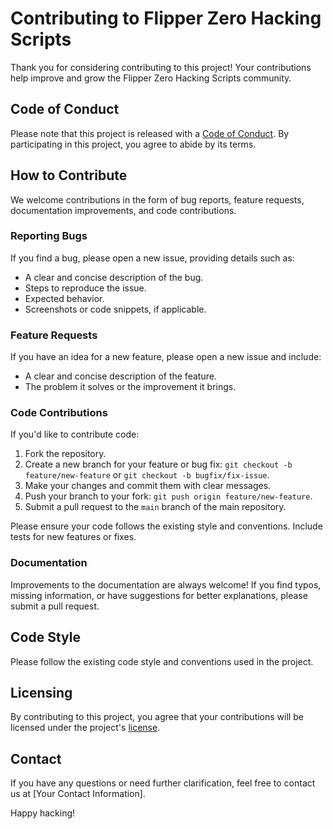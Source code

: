 # Contributing to Flipper Zero Hacking Scripts

Thank you for considering contributing to this project! Your contributions help improve and grow the Flipper Zero Hacking Scripts community.

## Code of Conduct

Please note that this project is released with a [Code of Conduct](CODE_OF_CONDUCT.md). By participating in this project, you agree to abide by its terms.

## How to Contribute

We welcome contributions in the form of bug reports, feature requests, documentation improvements, and code contributions.

### Reporting Bugs

If you find a bug, please open a new issue, providing details such as:

- A clear and concise description of the bug.
- Steps to reproduce the issue.
- Expected behavior.
- Screenshots or code snippets, if applicable.

### Feature Requests

If you have an idea for a new feature, please open a new issue and include:

- A clear and concise description of the feature.
- The problem it solves or the improvement it brings.

### Code Contributions

If you'd like to contribute code:

1. Fork the repository.
2. Create a new branch for your feature or bug fix: `git checkout -b feature/new-feature` or `git checkout -b bugfix/fix-issue`.
3. Make your changes and commit them with clear messages.
4. Push your branch to your fork: `git push origin feature/new-feature`.
5. Submit a pull request to the `main` branch of the main repository.

Please ensure your code follows the existing style and conventions. Include tests for new features or fixes.

### Documentation

Improvements to the documentation are always welcome! If you find typos, missing information, or have suggestions for better explanations, please submit a pull request.

## Code Style

Please follow the existing code style and conventions used in the project.

## Licensing

By contributing to this project, you agree that your contributions will be licensed under the project's [license](LICENSE).

## Contact

If you have any questions or need further clarification, feel free to contact us at [Your Contact Information].

Happy hacking!
